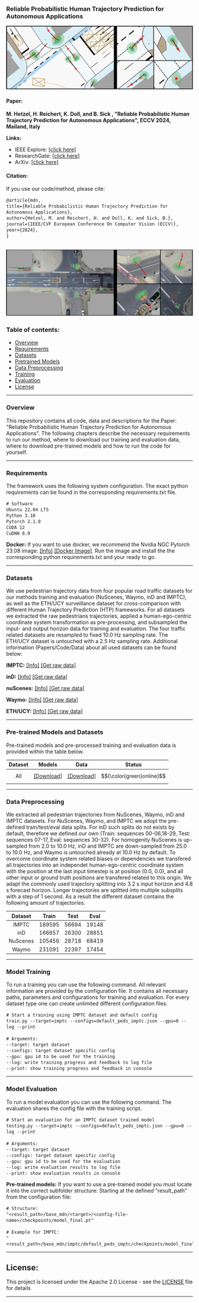 ### Reliable Probabilistic Human Trajectory Prediction for Autonomous Applications

!["Screenshot..."](images/mdn_preview_eccv_imptc.png "Screenshot...")

#### Paper:
**M. Hetzel, H. Reichert, K. Doll, and B. Sick , "Reliable Probabilistic Human Trajectory Prediction for Autonomous Applications", ECCV 2024, Mailand, Italy**

**Links:**
- IEEE Explore: [[click here]]()
- ResearchGate: [[click here]]()
- ArXiv: [[click here]]()


#### Citation:
If you use our code/method, please cite:
```
@article{mdn,
title={Reliable Probabilistic Human Trajectory Prediction for Autonomous Applications},
author={Hetzel, M. and Reichert, H. and Doll, K. and Sick, B.},
journal={IEEE/CVF European Conference On Computer Vision (ECCV)},
year={2024},
}
```

!["Screenshot..."](images/mdn_preview_eccv_ind.png "Screenshot...")
---
### Table of contents:
* [Overview](#overview)
* [Requirements](#requirements)
* [Datasets](#datasets)
* [Pretrained Models](#pretrained)
* [Data Preprocessing](#prepro)
* [Training](#training)
* [Evaluation](#evaluation)
* [License](#license)

---
<a name="overview"></a>
### Overview
This repository contains all code, data and descriptions for the Paper: "Reliable Probabilistic Human Trajectory Prediction for Autonomous Applications". The following chapters describe the necessary requirements to run our method, where to download our training and evaluation data, where to download pre-trained models and how to run the code for yourself.


---
<a name="requirements"></a>
### Requirements

The framework uses the following system configuration. The exact python requirements can be found in the corresponding requirements.txt file.

```
# Software
Ubuntu 22.04 LTS
Python 3.10
Pytorch 2.1.0
CUDA 12
CuDNN 8.9
```

**Docker:**
If you want to use docker, we recommend the Nvidia NGC Pytorch 23.08 image: [[Info]](https://docs.nvidia.com/deeplearning/frameworks/pytorch-release-notes/rel-23-08.html) [[Docker Image]](https://catalog.ngc.nvidia.com/orgs/nvidia/containers/pytorch). Run the image and install the the corresponding python requirements.txt and your ready to go.


---
<a name="datasets"></a>
### Datasets
We use pedestrian trajectory data from four popular road traffic datasets for our methods training and evaluation (NuScenes, Waymo, inD and IMPTC), as well as the ETH/UCY surveillance dataset for cross-comparison with different Human Trajectory Prediction (HTP) frameworks. For all datasets we extracted the raw pedestrians trajectories, applied a human-ego-centric coordinate system transformation as pre-processing, and subsampled the input- and output horizon data for training and evaluation. The four traffic related datasets are resampled to fixed 10.0 Hz sampling rate. The ETH/UCY dataset is untouched with a 2.5 Hz sampling rate. Additional information (Papers/Code/Data) about all used datasets can be found below:

**IMPTC:** [[Info]](https://ieeexplore.ieee.org/document/10186776) [[Get raw data]](https://github.com/kav-institute/imptc-dataset)


**inD:** [[Info]](https://ieeexplore.ieee.org/document/9304839) [[Get raw data]](https://github.com/ika-rwth-aachen/drone-dataset-tools)


**nuScenes:** [[Info]](https://arxiv.org/abs/1903.11027) [[Get raw data]](https://github.com/nutonomy/nuscenes-devkit#nuscenes-setup)


**Waymo:** [[Info]](https://arxiv.org/abs/1912.04838) [[Get raw data]](https://waymo.com/intl/en_us/open/download/)


**ETH/UCY:** [[Info]](https://ieeexplore.ieee.org/document/5459260) [[Get raw data]](https://github.com/StanfordASL/Trajectron-plus-plus/tree/master/experiments/pedestrians/raw/raw/all_data)


---
<a name="pretrained"></a>
### Pre-trained Models and Datasets
Pre-trained models and pre-processed training and evaluation data is provided within the table below.

| Dataset       | Models | Data | Status    |
|:-------------:|:---------------:|:-------------:|:---------:|
| All           | [[Download]](https://drive.google.com/file/d/1K3bcl-R-9K1TyH-e5ZiC8ljnH5UKZTqn/view?usp=drive_link)             | [[Download]](https://drive.google.com/file/d/17itbH_ufwHuAJwPv70KvXR1qrtwDcATA/view?usp=drive_link)          | $${\color{green}online}$$ |


---
<a name="prepro"></a>
### Data Preprocessing
We extracted all pedestrian trajectories from NuScenes, Waymo, inD and IMPTC datasets. For NuScenes, Waymo, and IMPTC we adopt the pre-defined train/test/eval data splits. For inD such splits do not exists by default, therefore we defined our own (Train: sequences 00-06,18-29, Test: sequences 07-17, Eval: sequences 30-32). For homogenity NuScenes is up-sampled from 2.0 to 10.0 Hz, inD and IMPTC are down-sampled from 25.0 to 10.0 Hz, and Waymo is untouched already at 10.0 Hz by default. To overcome coordinate system related biases or dependencies we transfered all trajectories into an independet human-ego-centric coordinate system with the position at the last input timestep is at position (0.0, 0.0), and all other input or ground truth positions are transfered related to this origin. We adapt the commonly used trajectory splitting into 3.2 s input horizon and 4.8 s forecast horizon. Longer trajectories are splitted into multiple subsplits with a step of 1 second. As a result the different dataset contains the following amount of trajectories.

| Dataset       | Train             | Test            | Eval |
|:-------------:|:-----------------:|:---------------:|:----:|
| IMPTC         | 189595            | 56694           | 19148|
| inD           | 166657            | 26300           | 28851|
| NuScenes      | 105456            | 28718           | 68419|
| Waymo         | 231091            | 22397           | 17454|


---
<a name="training"></a>
### Model Training
To run a training you can use the following command. All relevant information are provided by the configuration file. It contains all necessary paths, parameters and configurations for training and evaluation. For every dataset type one can create unlimited different configuration files.
```
# Start a training using IMPTC dataset and default config
train.py --target=imptc --configs=default_peds_imptc.json --gpu=0 --log --print

# Arguments:
--target: target dataset
--configs: target dataset specific config
--gpu: gpu id to be used for the training
--log: write training progress and feedback to log file
--print: show training progress and feedback in console
```


---
<a name="evaluation"></a>
### Model Evaluation
To run a model evaluation you can use the following command. The evaluation shares the config file with the training script.
```
# Start an evaluation for an IMPTC dataset trained model
testing.py --target=imptc --configs=default_peds_imptc.json --gpu=0 --log --print

# Arguments:
--target: target dataset
--configs: target dataset specific config
--gpu: gpu id to be used for the evaluation
--log: write evaluation results to log file
--print: show evaluation results in console
```

**Pre-trained models:**
If you want to use a pre-trained model you must locate it into the correct subfolder structure: Starting at the defined "result_path" from the configuration file: 

```
# Structure:
"<result_path>/base_mdn/<target>/<config-file-name>/checkpoints/model_final.pt"

# Example for IMPTC:
"<result_path>/base_mdn/imptc/default_peds_imptc/checkpoints/model_final.pt".
```

---
<a name="license"></a>
## License:
This project is licensed under the Apache 2.0 License - see the [LICENSE](LICENSE) file for details
 
---
